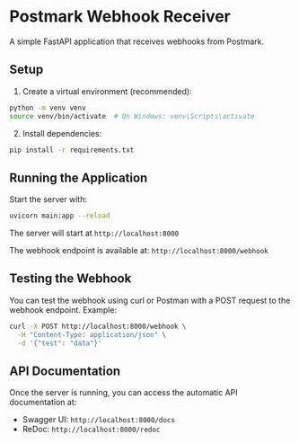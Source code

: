 # Postmark Webhook Receiver

A simple FastAPI application that receives webhooks from Postmark.

## Setup

1. Create a virtual environment (recommended):

```bash
python -m venv venv
source venv/bin/activate  # On Windows: venv\Scripts\activate
```

2. Install dependencies:

```bash
pip install -r requirements.txt
```

## Running the Application

Start the server with:

```bash
uvicorn main:app --reload
```

The server will start at `http://localhost:8000`

The webhook endpoint is available at: `http://localhost:8000/webhook`

## Testing the Webhook

You can test the webhook using curl or Postman with a POST request to the webhook endpoint. Example:

```bash
curl -X POST http://localhost:8000/webhook \
  -H "Content-Type: application/json" \
  -d '{"test": "data"}'
```

## API Documentation

Once the server is running, you can access the automatic API documentation at:

- Swagger UI: `http://localhost:8000/docs`
- ReDoc: `http://localhost:8000/redoc`
